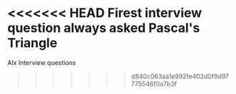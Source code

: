 <<<<<<< HEAD
Firest interview question always asked Pascal's Triangle
=======
Alx Interview questions
>>>>>>> d840c063aa1e992fe402d0f9d97775546f0a7b3f
